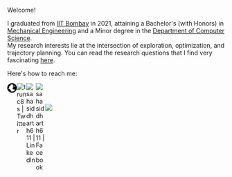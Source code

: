 Welcome!

I graduated from [IIT Bombay](https://www.iitb.ac.in/) in 2021, attaining a Bachelor's (with Honors) in [Mechanical Engineering](https://www.me.iitb.ac.in/) and a Minor degree in the [Department of Computer Science](https://www.cse.iitb.ac.in/).  
My research interests lie at the intersection of exploration, optimization, and trajectory planning. You can read the research questions that I find very fascinating [here](https://trunc8.github.io).

Here's how to reach me:  

[<img align="left" alt="trunc8.github.io" width="22px" src="https://raw.githubusercontent.com/iconic/open-iconic/master/svg/globe.svg" />][website]
[<img align="left" alt="trunc8s | Twitter" width="22px" src="https://cdn.jsdelivr.net/npm/simple-icons@v3/icons/twitter.svg" />][twitter]
[<img align="left" alt="sahasiddharth611 | LinkedIn" width="22px" src="https://cdn.jsdelivr.net/npm/simple-icons@v3/icons/linkedin.svg" />][linkedin]
[<img align="left" alt="sahasiddharth611 | Facebook" width="22px" src="https://cdn.jsdelivr.net/npm/simple-icons@v3/icons/facebook.svg" />][facebook]

[website]: https://trunc8.github.io
[twitter]: https://twitter.com/trunc8s
[linkedin]: https://www.linkedin.com/in/sahasiddharth611
[facebook]: https://www.facebook.com/sahasiddharth611/

<br/>
<br/>

<p width="50%" align="left"> <!--style="max-width:500px;"-->
  <img src = "https://github-readme-stats.vercel.app/api?username=trunc8&show_icons=true&theme=radical&line_height=27">
<!--   <img src = "https://github-readme-stats.vercel.app/api/top-langs/?username=trunc8&hide=jupyter notebook,html&theme=tokyonight"> -->
</p>
